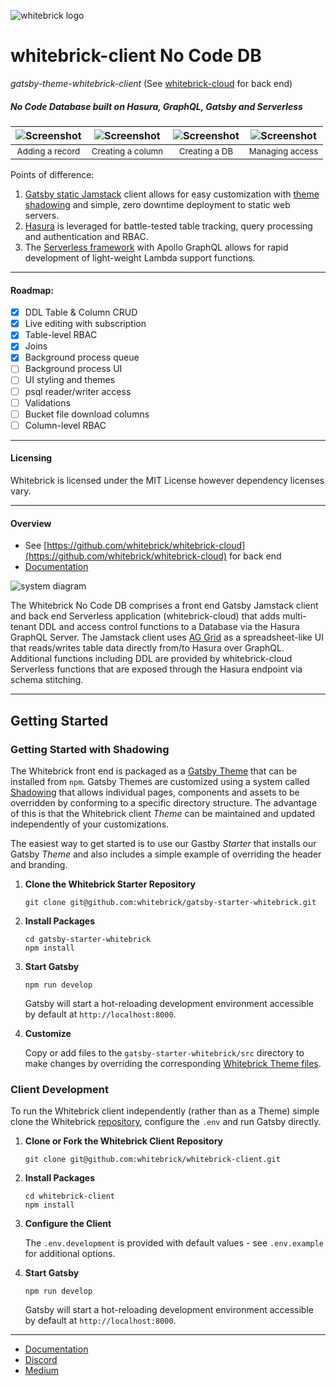 ![whitebrick logo](https://hello.whitebrick.com/assets/whitebrick-logo-white-hz-sm.png)

# whitebrick-client No Code DB
_gatsby-theme-whitebrick-client_ (See [whitebrick-cloud](https://github.com/whitebrick/whitebrick-cloud) for back end)
<!-- START:HEADER ================================================== -->

##### No Code Database built on Hasura, GraphQL, Gatsby and Serverless

| ![Screenshot](https://hello.whitebrick.com/assets/whitebrick-landing-screenshot-1.png) | ![Screenshot](https://hello.whitebrick.com/assets/whitebrick-landing-screenshot-2.png) | ![Screenshot](https://hello.whitebrick.com/assets/whitebrick-landing-screenshot-3.png) | ![Screenshot](https://hello.whitebrick.com/assets/whitebrick-landing-screenshot-4.png) |
| :------------------------------------------------------------------------------------: | :------------------------------------------------------------------------------------: | :------------------------------------------------------------------------------------: | :------------------------------------------------------------------------------------: |
|                               <sub>Adding a record</sub>                               |                              <sub>Creating a column</sub>                              |                                <sub>Creating a DB</sub>                                |                               <sub>Managing access</sub>                               |

Points of difference:
1. [Gatsby static Jamstack](https://www.gatsbyjs.com/) client allows for easy customization with [theme shadowing](https://www.gatsbyjs.com/docs/how-to/plugins-and-themes/shadowing/) and simple, zero downtime deployment to static web servers.
2. [Hasura](https://hasura.io/) is leveraged for battle-tested table tracking, query processing and authentication and RBAC.
3. The [Serverless framework](https://www.serverless.com/) with Apollo GraphQL allows for rapid development of light-weight Lambda support functions.

---

#### Roadmap:

- [x] DDL Table & Column CRUD
- [x] Live editing with subscription
- [x] Table-level RBAC
- [x] Joins
- [x] Background process queue
- [ ] Background process UI
- [ ] UI styling and themes
- [ ] psql reader/writer access
- [ ] Validations
- [ ] Bucket file download columns
- [ ] Column-level RBAC

<!-- END:HEADER ================================================== -->

---

#### Licensing

<!-- START:LICENSING ================================================== -->

Whitebrick is licensed under the MIT License however dependency licenses vary.

<!-- END:LICENSING ================================================== -->

---

#### Overview

- See [https://github.com/whitebrick/whitebrick-cloud](https://github.com/whitebrick/whitebrick-cloud) for back end
- [Documentation](https://hello.whitebrick.com/platform/documentation/)

![system diagram](https://hello.whitebrick.com/assets/whitebrick-no-code-db-diagram.png)

<!-- START:SUMMARY ================================================== -->

The Whitebrick No Code DB comprises a front end Gatsby Jamstack client and back end Serverless application (whitebrick-cloud) that adds multi-tenant DDL and access control functions to a Database via the Hasura GraphQL Server. The Jamstack client uses [AG Grid](https://ag-grid.com/) as a spreadsheet-like UI that reads/writes table data directly from/to Hasura over GraphQL. Additional functions including DDL are provided by whitebrick-cloud Serverless functions that are exposed through the Hasura endpoint via schema stitching.

<!-- END:SUMMARY ================================================== -->

---

## Getting Started

<!-- START:FRONTEND_SETUP ================================================== -->

### Getting Started with Shadowing

The Whitebrick front end is packaged as a [Gatsby Theme](https://www.gatsbyjs.com/docs/themes/) that can be installed from `npm`. Gatsby Themes are customized using a system called [Shadowing](https://www.gatsbyjs.com/docs/how-to/plugins-and-themes/shadowing/) that allows individual pages, components and assets to be overridden by conforming to a specific directory structure. The advantage of this is that the Whitebrick client _Theme_ can be maintained and updated independently of your customizations.

The easiest way to get started is to use our Gastby _Starter_ that installs our Gatsby _Theme_ and also includes a simple example of overriding the header and branding.

1. **Clone the Whitebrick Starter Repository**

    ```
    git clone git@github.com:whitebrick/gatsby-starter-whitebrick.git
    ```

2. **Install Packages**

    ```
    cd gatsby-starter-whitebrick
    npm install
    ```

3. **Start Gatsby**

    ```
    npm run develop
    ```

    Gatsby will start a hot-reloading development environment accessible by default at `http://localhost:8000`.

4. **Customize**

    Copy or add files to the `gatsby-starter-whitebrick/src` directory to make changes by overriding the corresponding [Whitebrick Theme files](https://github.com/whitebrick/whitebrick/tree/main/src).

### Client Development

To run the Whitebrick client independently (rather than as a Theme) simple clone the Whitebrick [repository](https://github.com/whitebrick/whitebrick), configure the `.env` and run Gatsby directly.

1. **Clone or Fork the Whitebrick Client Repository**

    ```
    git clone git@github.com:whitebrick/whitebrick-client.git
    ```

2. **Install Packages**

    ```
    cd whitebrick-client
    npm install
    ```

3. **Configure the Client**

    The `.env.development` is provided with default values - see `.env.example` for additional options.

4. **Start Gatsby**

    ```
    npm run develop
    ```

    Gatsby will start a hot-reloading development environment accessible by default at `http://localhost:8000`.

<!-- END:FRONTEND_SETUP ================================================== -->

---

<!-- START:LINKS ================================================== -->

- [Documentation](https://hello.whitebrick.com/docs)
- [Discord](https://discord.gg/FPvjPCYt)
- [Medium](https://towardsdatascience.com/towards-a-modern-lims-dynamic-tables-no-code-databases-and-serverless-validations-8dea03416105)

<!-- END:LINKS ================================================== -->

